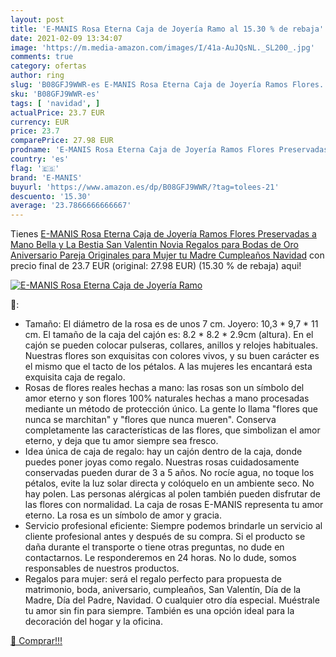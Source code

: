 ```yaml
---
layout: post
title: 'E-MANIS Rosa Eterna Caja de Joyería Ramo al 15.30 % de rebaja'
date: 2021-02-09 13:34:07
image: 'https://m.media-amazon.com/images/I/41a-AuJQsNL._SL200_.jpg'
comments: true
category: ofertas
author: ring
slug: 'B08GFJ9WWR-es E-MANIS Rosa Eterna Caja de Joyería Ramos Flores...'
sku: 'B08GFJ9WWR-es'
tags: [ 'navidad', ]
actualPrice: 23.7 EUR
currency: EUR
price: 23.7
comparePrice: 27.98 EUR
prodname: 'E-MANIS Rosa Eterna Caja de Joyería Ramos Flores Preservadas a Mano Bella y La Bestia  San Valentin Novia Regalos para Bodas de Oro Aniversario Pareja Originales para Mujer tu Madre Cumpleaños Navidad'
country: 'es'
flag: '🇪🇸'
brand: 'E-MANIS'
buyurl: 'https://www.amazon.es/dp/B08GFJ9WWR/?tag=tolees-21'
descuento: '15.30'
average: '23.7866666666667'
---
```


Tienes [E-MANIS Rosa Eterna Caja de Joyería Ramos Flores Preservadas a Mano Bella y La Bestia  San Valentin Novia Regalos para Bodas de Oro Aniversario Pareja Originales para Mujer tu Madre Cumpleaños Navidad](https://www.amazon.es/dp/B08GFJ9WWR/?tag=tolees-21) con precio final de  23.7 EUR (original: 27.98 EUR) (15.30 %  de rebaja) aqui!

[![E-MANIS Rosa Eterna Caja de Joyería Ramo](https://m.media-amazon.com/images/I/41a-AuJQsNL._SL200_.jpg)](https://www.amazon.es/dp/B08GFJ9WWR/?tag=tolees-21)

🔎:

- Tamaño: El diámetro de la rosa es de unos 7 cm. Joyero: 10,3 * 9,7 * 11 cm. El tamaño de la caja del cajón es: 8.2 * 8.2 * 2.9cm (altura). En el cajón se pueden colocar pulseras, collares, anillos y relojes habituales. Nuestras flores son exquisitas con colores vivos, y su buen carácter es el mismo que el tacto de los pétalos. A las mujeres les encantará esta exquisita caja de regalo.
- Rosas de flores reales hechas a mano: las rosas son un símbolo del amor eterno y son flores 100% naturales hechas a mano procesadas mediante un método de protección único. La gente lo llama "flores que nunca se marchitan" y "flores que nunca mueren". Conserva completamente las características de las flores, que simbolizan el amor eterno, y deja que tu amor siempre sea fresco.
- Idea única de caja de regalo: hay un cajón dentro de la caja, donde puedes poner joyas como regalo. Nuestras rosas cuidadosamente conservadas pueden durar de 3 a 5 años. No rocíe agua, no toque los pétalos, evite la luz solar directa y colóquelo en un ambiente seco. No hay polen. Las personas alérgicas al polen también pueden disfrutar de las flores con normalidad. La caja de rosas E-MANIS representa tu amor eterno. La rosa es un símbolo de amor y gracia.
- Servicio profesional eficiente: Siempre podemos brindarle un servicio al cliente profesional antes y después de su compra. Si el producto se daña durante el transporte o tiene otras preguntas, no dude en contactarnos. Le responderemos en 24 horas. No lo dude, somos responsables de nuestros productos.
- Regalos para mujer: será el regalo perfecto para propuesta de matrimonio, boda, aniversario, cumpleaños, San Valentín, Día de la Madre, Día del Padre, Navidad. O cualquier otro día especial. Muéstrale tu amor sin fin para siempre. También es una opción ideal para la decoración del hogar y la oficina.

[🛒 Comprar!!!](https://www.amazon.es/dp/B08GFJ9WWR/?tag=tolees-21)
